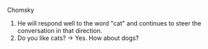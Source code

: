 Chomsky

1. He will respond well to the word "cat" and continues to steer the conversation in that direction.
2. Do you like cats? -> Yes. How about dogs?